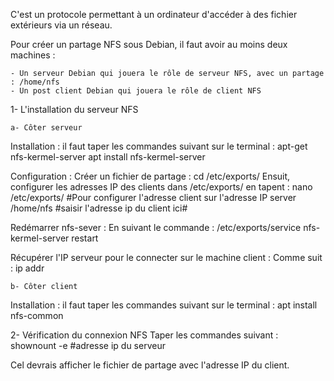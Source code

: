 C'est un protocole permettant à un ordinateur d'accéder à des fichier extérieurs via un réseau.

Pour créer un partage NFS sous Debian, il faut avoir au moins deux machines :

	- Un serveur Debian qui jouera le rôle de serveur NFS, avec un partage : /home/nfs
	- Un post client Debian qui jouera le rôle de client NFS

1- L'installation du serveur NFS

	a- Côter serveur

Installation : il faut taper les commandes suivant sur le terminal : 
		apt-get nfs-kermel-server
		apt install nfs-kermel-server 

Configuration : Créer un fichier de partage : cd /etc/exports/
	Ensuit, configurer les adresses IP des clients dans /etc/exports/ en tapent : 
		nano /etc/exports/
		#Pour configurer l'adresse client sur l'adresse IP server
		  /home/nfs    #saisir l'adresse ip du client ici#

Redémarrer nfs-sever : En suivant le commande : 
		/etc/exports/service nfs-kermel-server restart

Récupérer l'IP serveur pour le connecter sur le machine client : Comme suit : 
		ip addr

	b- Côter client
Installation : il faut taper les commandes suivant sur le terminal : 
		apt install nfs-common


2- Vérification du connexion NFS
Taper les commandes suivant :
		shownount -e #adresse ip du serveur
		
Cel devrais afficher le fichier de partage avec l'adresse IP du client.
